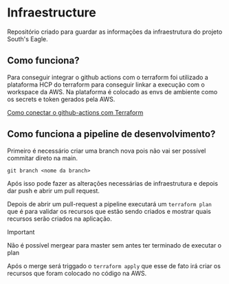 # Infraestructure

Repositório criado para guardar as informações da infraestrutura do projeto
South's Eagle.

## Como funciona?

Para conseguir integrar o github actions com o terraform foi utilizado a plataforma
HCP do terraform para conseguir linkar a execução com o workspace da AWS.
Na plataforma é colocado as envs de ambiente como os secrets e token
gerados pela AWS.

[Como conectar o github-actions com Terraform](https://developer.hashicorp.com/terraform/tutorials/automation/github-actions)

## Como funciona a pipeline de desenvolvimento?

Primeiro é necessário criar uma branch nova pois não vai ser possível commitar
direto na main.

`git branch <nome da branch>`

Após isso pode fazer as alterações necessárias de infraestrutura e depois dar push
e abrir um pull request.

Depois de abrir um pull-request a pipeline executará um `terraform plan` que é para
validar os recursos que estão sendo criados e mostrar quais recursos serão criados
na aplicação.

> [!IMPORTANT]
> Não é possível mergear para master sem antes ter terminado de executar o plan

Após o merge será triggado o `terraform apply` que esse de fato irá criar
os recursos que foram colocado no código na AWS.
